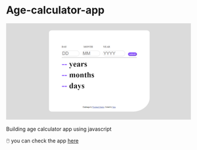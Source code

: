 # Age-calculator-app

<img src="https://github.com/Saraiin/Age-calculator-app/blob/main/app.png" width="800px">

<p>Building age calculator app using javascript</p> 🖱️
you can check the app <a href="https://saraiin.github.io/Age-calculator-app/">here</a>
